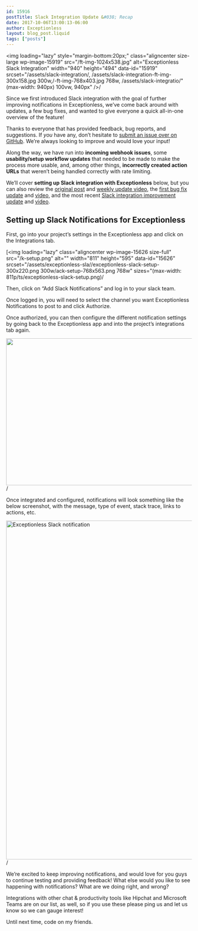 ```yaml
---
id: 15916
postTitle: Slack Integration Update &#038; Recap
date: 2017-10-06T13:00:13-06:00
author: Exceptionless
layout: blog_post.liquid
tags: ["posts"]
---
```

<img loading="lazy" style="margin-bottom:20px;" class="aligncenter size-large wp-image-15919" src="/ft-img-1024x538.jpg" alt="Exceptionless Slack Integration" width="940" height="494" data-id="15919" srcset="/assets/slack-integration/, /assets/slack-integration-ft-img-300x158.jpg 300w,/-ft-img-768x403.jpg 768w, /assets/slack-integratio/"(max-width: 940px) 100vw, 940px" />/

Since we first introduced Slack integration with the goal of further improving notifications in Exceptionless, we&#8217;ve come back around with updates, a few bug fixes, and wanted to give everyone a quick all-in-one overview of the feature!

Thanks to everyone that has provided feedback, bug reports, and suggestions. If _you_ have any, don&#8217;t hesitate to [submit an issue over on GitHub](https://github.com/exceptionless/Exceptionless/issues). We&#8217;re always looking to improve and would love your input!<!--more-->

Along the way, we have run into **incoming webhook issues**, some **usability/setup workflow updates** that needed to be made to make the process more usable, and, among other things, **incorrectly created action URLs** that weren&#8217;t being handled correctly with rate limiting.

We&#8217;ll cover **setting up Slack integration with Exceptionless** below, but you can also review the [original post](/exceptionless-slack-integration/) and [weekly update video](https://youtu.be/U9GbYqWK1ik), the [first bug fix update](/slack-integration-updates-bug-fixes-weekly-update-5222017/) and [video](https://youtu.be/WtHj9e4M9zU), and the most recent [Slack integration improvement update](/improvements-exceptionless-slack-integration/) and [video](https://youtu.be/k4CMOk5lpVw).

## Setting up Slack Notifications for Exceptionless

First, go into your project&#8217;s settings in the Exceptionless app and click on the Integrations tab.

[<img loading="lazy" class="aligncenter wp-image-15626 size-full" src="/k-setup.png" alt="" width="811" height="595" data-id="15626" srcset="/assets/exceptionless-sla//exceptionless-slack-setup-300x220.png 300w/ack-setup-768x563.png 768w" sizes="(max-width: 811p/ts/exceptionless-slack-setup.png)/

Then, click on &#8220;Add Slack Notifications&#8221; and log in to your slack team.

Once logged in, you will need to select the channel you want Exceptionless Notifications to post to and click Authorize.

Once authorized, you can then configure the different notification settings by going back to the Exceptionless app and into the project&#8217;s integrations tab again.

[<img loading="lazy" class="aligncenter size-full wp-image-15628" src="/k-settings.png" alt="" width="620" height="399" data-id="15628" srcset="/assets/exceptionless-sla/ets/exceptionless-slack-settings-300x193.png 3/0px) 100vw, 620px" />](/assets/exceptionless-slack-settings.png)/

Once integrated and configured, notifications will look something like the below screenshot, with the message, type of event, stack trace, links to actions, etc.

[<img loading="lazy" class="aligncenter size-full wp-image-15629" src="/k-example.jpg" alt="Exceptionless Slack notification" width="533" height="920" data-id="15629" srcset="/assets/exceptionless-sla/ts/exceptionless-slack-example-174x300.jpg 17/px) 100vw, 533px" />](/assets/exceptionless-slack-example.jpg)/

We&#8217;re excited to keep improving notifications, and would love for you guys to continue testing and providing feedback! What else would you like to see happening with notifications? What are we doing right, and wrong?

Integrations with other chat & productivity tools like Hipchat and Microsoft Teams are on our list, as well, so if you use these please ping us and let us know so we can gauge interest!

Until next time, code on my friends.
